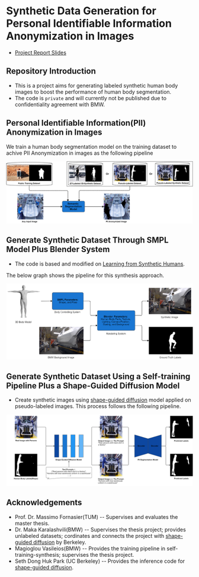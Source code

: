 # Synthetic Data Generation for Personal Identifiable Information Anonymization in Images
* [Project Report Slides](https://docs.google.com/presentation/d/1FgMGslRymsfXy86kucmnOzR5UuAhNtgn/edit?usp=sharing&ouid=104314772114472744003&rtpof=true&sd=true)

## Repository Introduction
* This is a project aims for generating labeled synthetic human body images to boost the performance of human body segmentation.
* The code is `private` and will currently not be published due to confidentiality agreement with BMW.

## Personal Identifiable Information(PII) Anonymization in Images
We train a human body segmentation model on the training dataset to achive PII Anonymization in images as the following pipeline

![image](https://github.com/yu-chern/synthetic-data-generation-4-pii-anonymization-in-images/blob/main/final_training.png)


## Generate Synthetic Dataset Through SMPL Model Plus Blender System 
* The code is based and modified on [Learning from Synthetic Humans](https://github.com/gulvarol/surreal). 

The below graph shows the pipeline for this synthesis approach.

![image](https://github.com/yu-chern/synthetic-data-generation-4-pii-anonymization-in-images/blob/main/smpl_blender_pipeline.png)


## Generate Synthetic Dataset Using a Self-training Pipeline Plus a Shape-Guided Diffusion Model
* Create synthetic images using [shape-guided diffusion](https://shape-guided-diffusion.github.io/) model applied on pseudo-labeled images. This process follows the following pipeline.

![image](https://github.com/yu-chern/synthetic-data-generation-4-pii-anonymization-in-images/blob/main/pls_diffusion_pipeline.png)


## Acknowledgements
* Prof. Dr. Massimo Fornasier(TUM) -- Supervises and evaluates the master thesis.
* Dr. Maka Karalashvili(BMW) -- Supervises the thesis project; provides unlabeled datasets; cordinates and connects the project with [shape-guided diffusion](https://shape-guided-diffusion.github.io/) by Berkeley.
* Magioglou Vasileios(BMW) -- Provides the training pipeline in self-training-synthesis; supervises the thesis project.
* Seth Dong Huk Park (UC Berkeley) -- Provides the inference code for [shape-guided diffusion](https://shape-guided-diffusion.github.io/).
